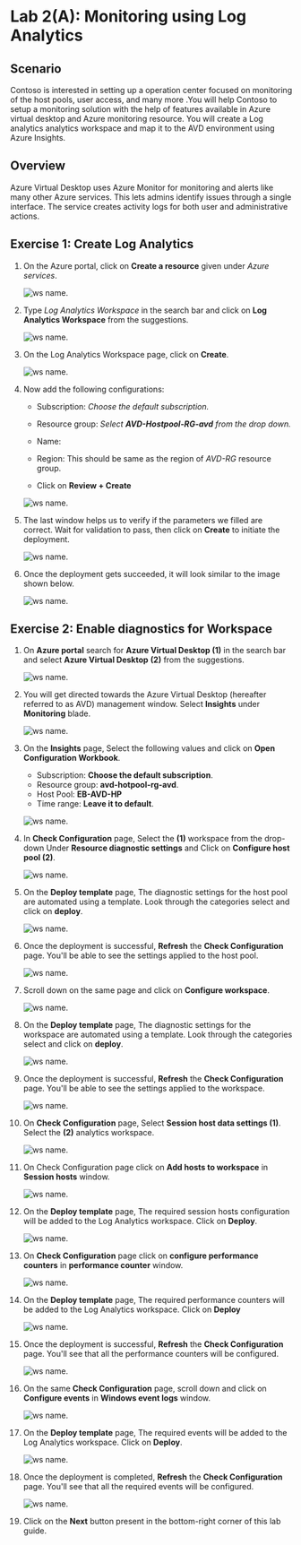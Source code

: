 # Lab 2(A): Monitoring using Log Analytics


## **Scenario**

Contoso is interested in setting up a operation center focused on monitoring of the host pools, user access, and many more .You will help Contoso to setup a  monitoring solution with the help of features available in Azure virtual desktop and Azure monitoring resource. You will create a Log analytics analytics workspace and map it to the AVD environment using Azure Insights.

## **Overview**

Azure Virtual Desktop uses Azure Monitor for monitoring and alerts like many other Azure services. This lets admins identify issues through a single interface. The service creates activity logs for both user and administrative actions.

## Exercise 1: Create Log Analytics

1. On the Azure portal, click on **Create a resource** given under *Azure services*.

   ![ws name.](media/wiw.png)

1. Type *Log Analytics Workspace* in the search bar and click on **Log Analytics Workspace** from the suggestions.

   ![ws name.](media/wiw1.png)

1. On the Log Analytics Workspace page, click on **Create**.

   ![ws name.](media/wiw2.png)

1. Now add the following configurations:

   - Subscription: *Choose the default subscription.*
  
   - Resource group: *Select **AVD-Hostpool-RG-avd** from the drop down.*
  
   - Name: **<inject key="Log Analytics Workspace Name	" />**
  
   - Region: This should be same as the region of *AVD-RG* resource group.
  
   - Click on **Review + Create**

   ![ws name.](media/LAW-V2.png)

1. The last window helps us to verify if the parameters we filled are correct. Wait for validation to pass, then click on **Create** to initiate the deployment.

   ![ws name.](media/Create%20LAW-V2.png)

1. Once the deployment gets succeeded, it will look similar to the image shown below.

   ![ws name.](media/lb60.png)
   

## Exercise 2: Enable diagnostics for Workspace
 
1. On **Azure portal** search for **Azure Virtual Desktop (1)** in the search bar and select **Azure Virtual Desktop** **(2)** from the suggestions.

   ![ws name.](media/avd1.png) 

1. You will get directed towards the Azure Virtual Desktop (hereafter referred to as AVD) management window. Select **Insights** under **Monitoring** blade.

   ![ws name.](media/mon2.png)
   
1. On the **Insights** page, Select the following values and click on **Open Configuration Workbook**.
   
   - Subscription: **Choose the default subscription**.
   - Resource group: **avd-hotpool-rg-avd**.
   - Host Pool: **EB-AVD-HP**
   - Time range: **Leave it to default**.

   ![ws name.](media/2avd21.png)

1. In **Check Configuration** page, Select the **<inject key="Log Analytics Workspace Name	" /> (1)** workspace from the drop-down Under **Resource diagnostic settings** and Click on **Configure host pool (2)**.

   ![ws name.](media/mon4.png)
   
1. On the **Deploy template** page, The diagnostic settings for the host pool are automated using a template. Look through the categories select and click on **deploy**.

   ![ws name.](media/mon5.png)
   
1. Once the deployment is successful, **Refresh** the **Check Configuration** page. You'll be able to see the settings applied to the host pool.

   ![ws name.](media/2avd22.png)
   
1. Scroll down on the same page and click on **Configure workspace**.

   ![ws name.](media/mon7.png)
   
1. On the **Deploy template** page, The diagnostic settings for the workspace are automated using a template. Look through the categories select and click on **deploy**.

   ![ws name.](media/mon8.png) 

1. Once the deployment is successful, **Refresh** the **Check Configuration** page. You'll be able to see the settings applied to the workspace.

   ![ws name.](media/2avd22.png)
   
1. On **Check Configuration** page, Select **Session host data settings (1)**. Select the **<inject key="Log Analytics Workspace Name	" /> (2)** analytics workspace.

   ![ws name.](media/gsu2.png)
   
1. On Check Configuration page click on **Add hosts to workspace** in **Session hosts** window.

   ![ws name.](media/monu1.png)
   
1. On the **Deploy template** page, The required session hosts configuration will be added to the Log Analytics workspace. Click on **Deploy**.

   ![ws name.](media/monu2.png)
   
1. On **Check Configuration** page click on **configure performance counters** in **performance counter** window.

   ![ws name.](media/mon14.png)
   
1. On the **Deploy template** page, The required performance counters will be added to the Log Analytics workspace. Click on **Deploy**

   ![ws name.](media/mon15.png)
   
1. Once the deployment is successful, **Refresh** the **Check Configuration** page. You'll see that all the performance counters will be configured.

   ![ws name.](media/2avd24.png)
   
1. On the same **Check Configuration** page, scroll down and click on **Configure events** in **Windows event logs** window.

   ![ws name.](media/mon17.png)
   
1. On the **Deploy template** page, The required events will be added to the Log Analytics workspace. Click on **Deploy**.

   ![ws name.](media/mon18.png)
   
1. Once the deployment is completed, **Refresh** the **Check Configuration** page. You'll see that all the required events will be configured.
   
   ![ws name.](media/mon19.png)
   
1. Click on the **Next** button present in the bottom-right corner of this lab guide.

 
